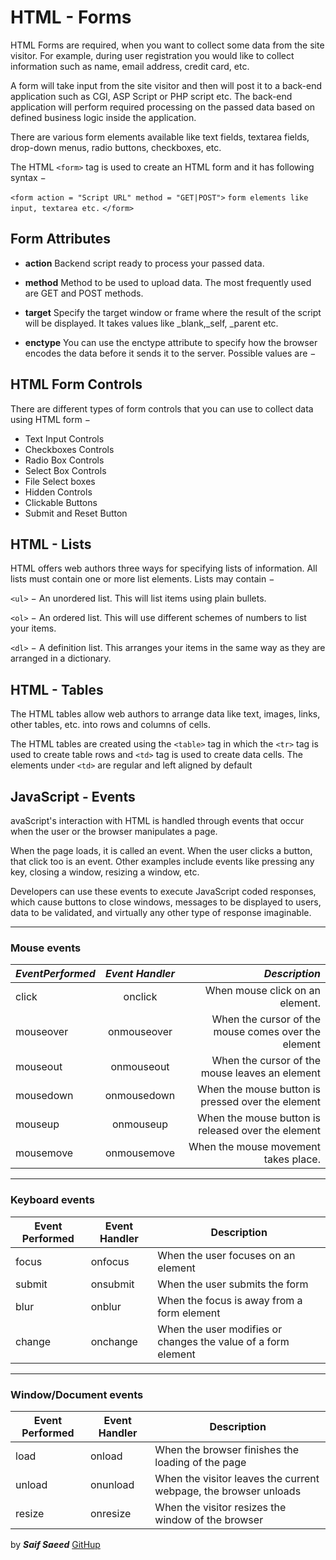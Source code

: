 # HTML - Forms

HTML Forms are required, when you want to collect some data from the site visitor. For example, during user registration you would like to collect information such as name, email address, credit card, etc.

A form will take input from the site visitor and then will post it to a back-end application such as CGI, ASP Script or PHP script etc. The back-end application will perform required processing on the passed data based on defined business logic inside the application.

There are various form elements available like text fields, textarea fields, drop-down menus, radio buttons, checkboxes, etc.

The HTML `<form>` tag is used to create an HTML form and it has following syntax −

``<form action = "Script URL" method = "GET|POST">``
  ``form elements like input, textarea etc.``
``</form>``

## Form Attributes

- **action**
Backend script ready to process your passed data.

- **method**
Method to be used to upload data. The most frequently used are GET and POST methods.

- **target**
Specify the target window or frame where the result of the script will be displayed. It takes values like _blank,_self, _parent etc.

- **enctype**
You can use the enctype attribute to specify how the browser encodes the data before it sends it to the server. Possible values are −

## HTML Form Controls

There are different types of form controls that you can use to collect data using HTML form −

- Text Input Controls
- Checkboxes Controls
- Radio Box Controls
- Select Box Controls
- File Select boxes
- Hidden Controls
- Clickable Buttons
- Submit and Reset Button

## HTML - Lists

HTML offers web authors three ways for specifying lists of information. All lists must contain one or more list elements. Lists may contain −

`<ul>` − An unordered list. This will list items using plain bullets.

`<ol>` − An ordered list. This will use different schemes of numbers to list your items.

`<dl>` − A definition list. This arranges your items in the same way as they are arranged in a dictionary.

## HTML - Tables

The HTML tables allow web authors to arrange data like text, images, links, other tables, etc. into rows and columns of cells.

The HTML tables are created using the `<table>` tag in which the `<tr>` tag is used to create table rows and `<td>` tag is used to create data cells. The elements under `<td>` are regular and left aligned by default

## JavaScript - Events

avaScript's interaction with HTML is handled through events that occur when the user or the browser manipulates a page.

When the page loads, it is called an event. When the user clicks a button, that click too is an event. Other examples include events like pressing any key, closing a window, resizing a window, etc.

Developers can use these events to execute JavaScript coded responses, which cause buttons to close windows, messages to be displayed to users, data to be validated, and virtually any other type of response imaginable.

---

### Mouse events

 | *EventPerformed* | *Event Handler* |                                       *Description* |
 | :--------------- | :-------------: | --------------------------------------------------: |
 | click            |     onclick     |                     When mouse click on an element. |
 | mouseover        |   onmouseover   | When the cursor of the mouse comes over the element |
 | mouseout         |   onmouseout    |      When the cursor of the mouse leaves an element |
 | mousedown        |   onmousedown   |   When the mouse button is pressed over the element |
 | mouseup          |    onmouseup    |  When the mouse button is released over the element |
 | mousemove        |   onmousemove   |                When the mouse movement takes place. |

---

### Keyboard events

| Event Performed | Event Handler | Description                                                   |
| --------------- | ------------- | ------------------------------------------------------------- |
| focus           | onfocus       | When the user focuses on an element                           |
| submit          | onsubmit      | When the user submits the form                                |
| blur            | onblur        | When the focus is away from a form element                    |
| change          | onchange      | When the user modifies or changes the value of a form element |

---

### Window/Document events

| Event Performed | Event Handler | Description                                                      |
| --------------- | ------------- | ---------------------------------------------------------------- |
| load            | onload        | When the browser finishes the loading of the page                |
| unload          | onunload      | When the visitor leaves the current webpage, the browser unloads | it |
| resize          | onresize      | When the visitor resizes the window of the browser               |

by ***Saif Saeed***  [GitHup](https://github.com/Saif-K-Saeed)
